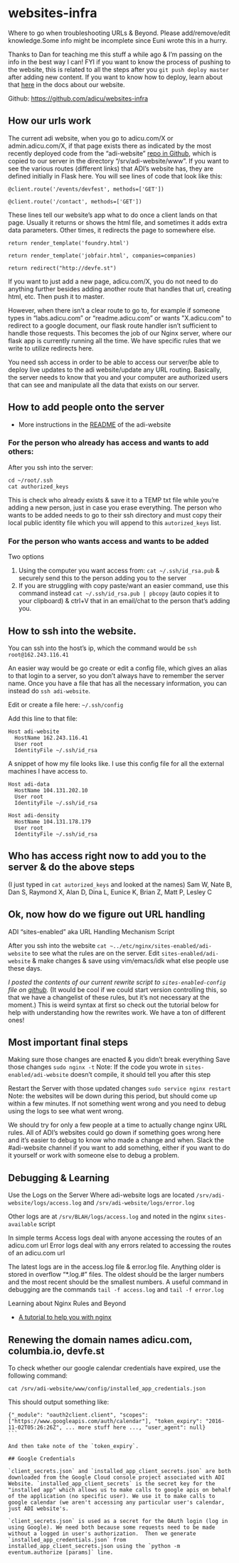# websites-infra
Where to go when troubleshooting URLs &amp; Beyond. Please add/remove/edit knowledge.Some info might be incomplete since Euni wrote this in a hurry.

Thanks to Dan for teaching me this stuff a while ago & I’m passing on the info in the best way I can! FYI if you want to know the process of pushing to the website, this is related to all the steps after you `git push deploy master` after adding new content. If you want to know how to deploy, learn about that [here](https://github.com/adicu/adi-website/blob/master/README.md#deployment) in the docs about our website.

Github: https://github.com/adicu/websites-infra


## How our urls work
The current adi website, when you go to adicu.com/X or admin.adicu.com/X, if that page exists there as indicated by the most recently deployed code from the “adi-website” [repo in Github](https://github.com/adicu/adi-website), which is copied to our server in the directory “/srv/adi-website/www”. If you want to see the various routes (different links) that ADI’s website has, they are defined initially in Flask here. You will see lines of code that look like this:

`@client.route('/events/devfest', methods=['GET'])`

`@client.route('/contact', methods=['GET'])`

These lines tell our website’s app what to do once a client lands on that page. Usually it returns or shows the html file, and sometimes it adds extra data parameters. Other times, it redirects the page to somewhere else.

`return render_template('foundry.html')`

`return render_template('jobfair.html', companies=companies)`

`return redirect("http://devfe.st")`

If you want to just add a new page, adicu.com/X, you do not need to do anything further besides adding another route that handles that url, creating html, etc. Then push it to master.

However, when there isn’t a clear route to go to, for example if someone types in “labs.adicu.com” or “readme.adicu.com” or wants "X.adicu.com" to redirect to a google document, our flask route handler isn’t sufficient to handle those requests. This becomes the job of our Nginx server, where our flask app is currently running all the time. We have specific rules that we write to utilize redirects here.

You need ssh access in order to be able to access our server/be able to deploy live updates to the adi website/update any URL routing. Basically, the server needs to know that you and your computer are authorized users that can see and manipulate all the data that exists on our server.

## How to add people onto the server

- More instructions in the [README](https://github.com/adicu/adi-website/blob/master/README.md#getting-ssh-access) of the adi-website

### For the person who already has access and wants to add others:

After you ssh into the server:
```
cd ~/root/.ssh
cat authorized_keys
``` 
This is check who already exists & save it to a TEMP txt file while you’re adding a new person, just in case you erase everything.
The person who wants to be added needs to go to their ssh directory and must copy their local public identity file which you will append to this `autorized_keys` list.

### For the person who wants access and wants to be added

Two options
1. Using the computer you want access from:
`cat ~/.ssh/id_rsa.pub`  & securely send this to the person adding you to the server
2. If you are struggling with copy paste/want an easier command, use this command instead
`cat ~/.ssh/id_rsa.pub | pbcopy` (auto copies it to your clipboard) & ctrl+V that in an email/chat to the person that’s adding you.

## How to ssh into the website. 

You can ssh into the host’s ip, which the command would be `ssh root@162.243.116.41`

An easier way would be go create or edit a config file, which gives an alias to that login to a server, so you don’t always have to remember the server name. Once you have a file that has all the necessary information, you can instead do `ssh adi-website`.

Edit or create a file here: `~/.ssh/config`

Add this line to that file:
```
Host adi-website
  HostName 162.243.116.41
  User root
  IdentityFile ~/.ssh/id_rsa
```

A snippet of how my file looks like. I use this config file for all the external machines I have access to.

```
Host adi-data
  HostName 104.131.202.10
  User root
  IdentityFile ~/.ssh/id_rsa

Host adi-density
  HostName 104.131.178.179
  User root
  IdentityFile ~/.ssh/id_rsa
```


## Who has access right now to add you to the server & do the above steps 
(I just typed in `cat autorized_keys` and looked at the names)
Sam W, Nate B, Dan S, Raymond X, Alan D, Dina L, Eunice K, Brian Z, Matt P, Lesley C

## Ok, now how do we figure out URL handling
ADI “sites-enabled” aka URL Handling Mechanism Script

After you ssh into the website
`cat ~../etc/nginx/sites-enabled/adi-website` to see what the rules are on the server. Edit `sites-enabled/adi-website` & make changes & save using vim/emacs/idk what else people use these days.

*I posted the contents of our current rewrite script to `sites-enabled-config` file on [github](https://github.com/adicu/websites-infra/blob/master/sites-available-config).* (It would be cool if we could start version controlling this, so that we have a changelist of these rules, but it’s not necessary at the moment.)
This is weird syntax at first so check out the tutorial below for help with understanding how the rewrites work. We have a ton of different ones! 

## Most important final steps
Making sure those changes are enacted & you didn’t break everything
Save those changes
`sudo nginx -t`
Note: If the code you wrote in `sites-enabled/adi-website` doesn’t compile, it should tell you after this step

Restart the Server with those updated changes
`sudo service nginx restart`
Note: the websites will be down during this period, but should come up within a few minutes. If not something went wrong and you need to debug using the logs to see what went wrong.


We should try for only a few people at a time to actually change nginx URL rules. All of ADI’s websites could go down if something goes wrong here and it’s easier to debug to know who made a change and when. Slack the #adi-website channel if you want to add something, either if you want to do it yourself or work with someone else to debug a problem.


## Debugging & Learning

Use the Logs on the Server
Where adi-website logs are located
`/srv/adi-website/logs/access.log` and `/srv/adi-website/logs/error.log`

Other logs are at `/srv/BLAH/logs/access.log` and noted in the nginx `sites-available` script

In simple terms
Access logs deal with anyone accessing the routes of an adicu.com url
Error logs deal with any errors related to accessing the routes of an adicu.com url

The latest logs are in the access.log file & error.log file. Anything older is stored in overflow “*.log.#” files. The oldest should be the larger numbers and the most recent should be the smallest numbers.
A useful command in debugging are the commands
`tail -f access.log` and `tail -f error.log`

Learning about Nginx Rules and Beyond
- [A tutorial to help you with nginx](https://www.nginx.com/blog/creating-nginx-rewrite-rules/)


## Renewing the domain names adicu.com, columbia.io, devfe.st

To check whether our google calendar credentials have expired, use the following command:

```
cat /srv/adi-website/www/config/installed_app_credentials.json
```

This should output something like:

````
{"_module": "oauth2client.client", "scopes": ["https://www.googleapis.com/auth/calendar"], "token_expiry": "2016-11-02T05:26:26Z", ... more stuff here ..., "user_agent": null}
```

And then take note of the `token_expiry`.

## Google Credentials

`client_secrets.json` and `installed_app_client_secrets.json` are both downloaded from the Google Cloud console project associated with ADI Website. `installed_app_client_secrets` is the secret key for the "installed app" which allows us to make calls to google apis on behalf of the application (no specific user). We use it to make calls to google calendar (we aren't accessing any particular user's calendar, just ADI website's.  

`client_secrets.json` is used as a secret for the OAuth login (log in using Google). We need both because some requests need to be made without a logged in user's authorization.  Then we generate `installed_app_credentials.json` from installed_app_client_secrets.json using the `python -m eventum.authorize [params]` line.
